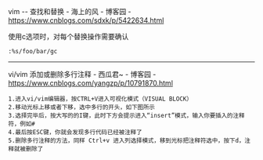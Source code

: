 vim -- 查找和替换 - 海上的风 - 博客园 - https://www.cnblogs.com/sdxk/p/5422634.html

使用c选项时，对每个替换操作需要确认

```
:%s/foo/bar/gc
```

---

vi/vim 添加或删除多行注释 - 西瓜君~ - 博客园 - https://www.cnblogs.com/yangzp/p/10791870.html

```
1.进入vi/vim编辑器，按CTRL+V进入可视化模式（VISUAL BLOCK）
2.移动光标上移或者下移，选中多行的开头，如下图所示
3.选择完毕后，按大写的的I键，此时下方会提示进入“insert”模式，输入你要插入的注释符，例如#
4.最后按ESC键，你就会发现多行代码已经被注释了
5.删除多行注释的方法，同样 Ctrl+v 进入列选择模式，移到光标把注释符选中，按下d，注释就被删除了
```


